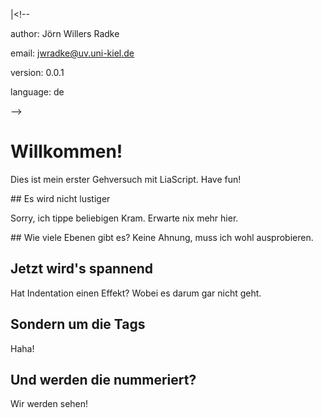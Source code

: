 |<!--

author: Jörn Willers Radke

email: jwradke@uv.uni-kiel.de

version: 0.0.1

language: de

-->

# Willkommen!
  Dies ist mein erster Gehversuch mit LiaScript. Have fun!

<section>
## Es wird nicht lustiger
  
  Sorry, ich tippe beliebigen Kram. Erwarte nix mehr hier.
</section>

<section>
## Wie viele Ebenen gibt es?
  Keine Ahnung, muss ich wohl ausprobieren.
</section>

## Jetzt wird's spannend
  Hat Indentation einen Effekt? Wobei es darum gar nicht geht.
  
## Sondern um die Tags
  Haha!
  
## Und werden die nummeriert?
Wir werden sehen!
